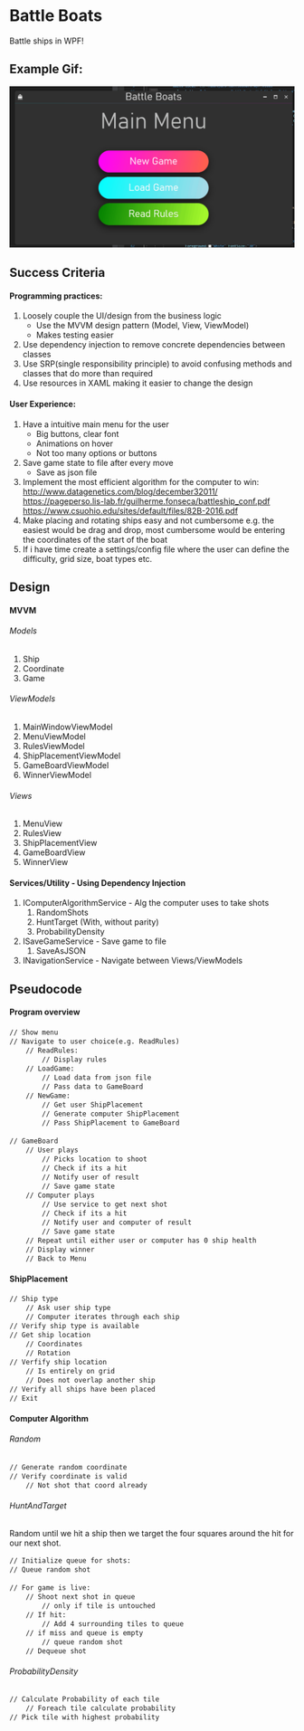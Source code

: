 # Battle Boats
Battle ships in WPF!

## Example Gif:

![](Example/BattleBoatsExample.gif)

## Success Criteria
#### Programming practices:
1. Loosely couple the UI/design from the business logic
   + Use the MVVM design pattern (Model, View, ViewModel)
   + Makes testing easier
2. Use dependency injection to remove concrete dependencies between classes
3. Use SRP(single responsibility principle) to avoid confusing methods and classes that do more than required
4. Use resources in XAML making it easier to change the design

#### User Experience:
1. Have a intuitive main menu for the user
    + Big buttons, clear font
    + Animations on hover
    + Not too many options or buttons
2. Save game state to file after every move
   + Save as json file
3. Implement the most efficient algorithm for the computer to win:
    http://www.datagenetics.com/blog/december32011/
    https://pageperso.lis-lab.fr/guilherme.fonseca/battleship_conf.pdf
    https://www.csuohio.edu/sites/default/files/82B-2016.pdf
4. Make placing and rotating ships easy and not cumbersome e.g. the easiest would be drag and drop, most cumbersome would be entering the coordinates of the start of the boat
5. If i have time create a settings/config file where the user can define the difficulty, grid size, boat types etc.

## Design
#### MVVM
###### Models
1. Ship
2. Coordinate
3. Game

###### ViewModels
1. MainWindowViewModel
2. MenuViewModel
3. RulesViewModel
4. ShipPlacementViewModel
5. GameBoardViewModel
5. WinnerViewModel

###### Views
1. MenuView
2. RulesView
3. ShipPlacementView
4. GameBoardView
5. WinnerView

#### Services/Utility - Using Dependency Injection
1. IComputerAlgorithmService - Alg the computer uses to take shots
   1. RandomShots
   2. HuntTarget (With, without parity)
   3. ProbabilityDensity
2. ISaveGameService - Save game to file
   1. SaveAsJSON
3. INavigationService - Navigate between Views/ViewModels

## Pseudocode
#### Program overview
```
// Show menu
// Navigate to user choice(e.g. ReadRules)
    // ReadRules:
        // Display rules
    // LoadGame:
        // Load data from json file
        // Pass data to GameBoard
    // NewGame:
        // Get user ShipPlacement
        // Generate computer ShipPlacement
        // Pass ShipPlacement to GameBoard

// GameBoard
    // User plays
        // Picks location to shoot
        // Check if its a hit
        // Notify user of result
        // Save game state
    // Computer plays
        // Use service to get next shot
        // Check if its a hit
        // Notify user and computer of result
        // Save game state
    // Repeat until either user or computer has 0 ship health
    // Display winner
    // Back to Menu
```
#### ShipPlacement
```
// Ship type
    // Ask user ship type
    // Computer iterates through each ship
// Verify ship type is available
// Get ship location
    // Coordinates
    // Rotation
// Verfify ship location
    // Is entirely on grid
    // Does not overlap another ship
// Verify all ships have been placed
// Exit
```
#### Computer Algorithm
###### Random
```
// Generate random coordinate
// Verify coordinate is valid
    // Not shot that coord already
```
###### HuntAndTarget
Random until we hit a ship then we target the four squares
around the hit for our next shot.
```
// Initialize queue for shots:
// Queue random shot

// For game is live:
    // Shoot next shot in queue
        // only if tile is untouched
    // If hit:
        // Add 4 surrounding tiles to queue
    // if miss and queue is empty
        // queue random shot
    // Dequeue shot
```
###### ProbabilityDensity
```
// Calculate Probability of each tile
    // Foreach tile calculate probability
// Pick tile with highest probability
